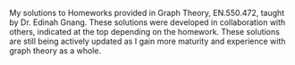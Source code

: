 My solutions to Homeworks provided in Graph Theory, EN.550.472, taught by Dr. Edinah Gnang. These solutions were developed in collaboration with others, indicated at the top depending on the homework. These solutions are still being actively updated as I gain more maturity and experience with graph theory as a whole.